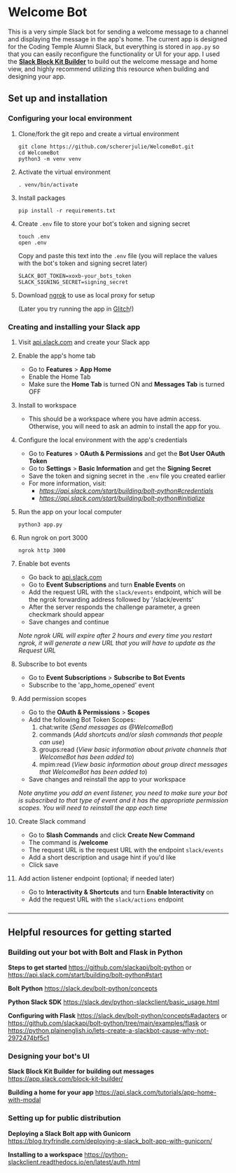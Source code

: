 # Welcome Bot 

This is a very simple Slack bot for sending a welcome message to a channel and displaying the message in the app's home. The current app is designed for the Coding Temple Alumni Slack, but everything is stored in `app.py` so that you can easily reconfigure the functionality or UI for your app. I used the **[Slack Block Kit Builder](https://app.slack.com/block-kit-builder/)** to build out the welcome message and home view, and highly recommend utilizing this resource when building and designing your app.


## Set up and installation


### Configuring your local environment

1. Clone/fork the git repo and create a virtual environment

    ```
    git clone https://github.com/schererjulie/WelcomeBot.git
    cd WelcomeBot
    python3 -m venv venv
    ```

2. Activate the virtual environment

    ```
    . venv/bin/activate
    ```

3. Install packages

    ```
    pip install -r requirements.txt
    ```

4. Create `.env` file to store your bot's token and signing secret

    ```
    touch .env
    open .env
    ```

    Copy and paste this text into the `.env` file (you will replace the values with the bot's token and signing secret later)

    ```
    SLACK_BOT_TOKEN=xoxb-your_bots_token
    SLACK_SIGNING_SECRET=signing_secret
    ```


5. Download [ngrok](https://ngrok.com/download) to use as local proxy for setup

    (Later you try running the app in [Glitch](https://glitch.com/)!)



### Creating and installing your Slack app

1. Visit [api.slack.com](api.slack.com) and create your Slack app


2. Enable the app's home tab

    - Go to **Features** > **App Home** 
    - Enable the Home Tab
    - Make sure the **Home Tab** is turned ON and **Messages Tab** is turned OFF


3. Install to workspace

    - This should be a workspace where you have admin access. Otherwise, you will need to ask an admin to install the app for you.


4. Configure the local environment with the app's credentials
  
    - Go to **Features** > **OAuth & Permissions** and get the **Bot User OAuth Token**
    - Go to **Settings** > **Basic Information** and get the **Signing Secret** 
    - Save the token and signing secret in the `.env` file you created earlier
    - For more information, visit:
        * _https://api.slack.com/start/building/bolt-python#credentials_
        * _https://api.slack.com/start/building/bolt-python#initialize_
    


5. Run the app on your local computer

    ```python3 app.py```


6. Run ngrok on port 3000

    ```ngrok http 3000```


7. Enable bot events

    - Go back to [api.slack.com](api.slack.com)
    - Go to **Event Subscriptions** and turn **Enable Events** on
    - Add the request URL with the `slack/events` endpoint, which will be the ngrok forwarding address followed by '/slack/events'
    - After the server responds the challenge parameter, a green checkmark should appear
    - Save changes and continue

    _Note ngrok URL will expire after 2 hours and every time you restart ngrok, it will generate a new URL that you will have to update as the Request URL_


8. Subscribe to bot events

    - Go to **Event Subscriptions** > **Subscribe to Bot Events**
    - Subscribe to the 'app_home_opened' event


9. Add permission scopes
    
    - Go to the **OAuth & Permissions** > **Scopes**
    - Add the following Bot Token Scopes:
        1. chat:write (_Send messages as @WelcomeBot_)
        2. commands (_Add shortcuts and/or slash commands that people can use_)
        3. groups:read (_View basic information about private channels that WelcomeBot has been added to_)
        4. mpim:read (_View basic information about group direct messages that WelcomeBot has been added to_)
    - Save changes and reinstall the app to your workspace

    _Note anytime you add an event listener, you need to make sure your bot is subscribed to that type of event and it has the appropriate permission scopes. You will need to reinstall the app each time_


10. Create Slack command

    - Go to **Slash Commands** and click **Create New Command**
    - The command is **/welcome**
    - The request URL is the request URL with the endpoint `slack/events`
    - Add a short description and usage hint if you'd like
    - Click save


11. Add action listener endpoint (optional; if needed later)

    - Go to **Interactivity & Shortcuts** and turn **Enable Interactivity** on
    - Add the request URL with the `slack/actions` endpoint


#####
----------------------------------------------------------------
## Helpful resources for getting started

### Building out your bot with Bolt and Flask in Python

**Steps to get started**
  https://github.com/slackapi/bolt-python or
  https://api.slack.com/start/building/bolt-python#start 

**Bolt Python**
  https://slack.dev/bolt-python/concepts

**Python Slack SDK**
  https://slack.dev/python-slackclient/basic_usage.html

**Configuring with Flask**
  https://slack.dev/bolt-python/concepts#adapters or
  https://github.com/slackapi/bolt-python/tree/main/examples/flask or
  https://python.plainenglish.io/lets-create-a-slackbot-cause-why-not-2972474bf5c1


### Designing your bot's UI

**Slack Block Kit Builder for building out messages**
  https://app.slack.com/block-kit-builder/

**Building a home for your app**
  https://api.slack.com/tutorials/app-home-with-modal


### Setting up for public distribution

**Deploying a Slack Bolt app with Gunicorn**
  https://blog.tryfrindle.com/deploying-a-slack_bolt-app-with-gunicorn/

**Installing to a workspace**
  https://python-slackclient.readthedocs.io/en/latest/auth.html
